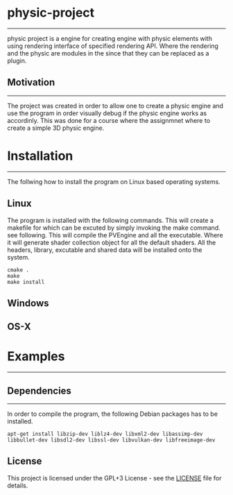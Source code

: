 # physic-project #
--------
physic project is a engine for creating engine with physic elements with using rendering interface of specified rendering API. Where the rendering and the physic are modules in the since that they can be replaced as a plugin.

## Motivation ##
----
The project was created in order to allow one to create a physic engine and use the program in order visually debug if the physic engine works as accordinly. This was done for a course where the assignmnet where to create a simple 3D physic engine.

# Installation #
----
The follwing how to install the program on Linux based operating systems.
## Linux ##
The program is installed with the following commands. This will create a makefile for which can be excuted by simply invoking the make command. see following. This will compile the PVEngine and all the executable. Where it will generate shader collection object for all the default shaders. All the headers, library, excutable and shared data will be installed onto the system.
```
cmake .
make
make install
```
## Windows ##

## OS-X ##

# Examples #
----

## Dependencies ##
----------------
In order to compile the program, the following Debian packages has to be installed.
```
apt-get install libzip-dev liblz4-dev libxml2-dev libassimp-dev libbullet-dev libsdl2-dev libssl-dev libvulkan-dev libfreeimage-dev
```

## License ##
This project is licensed under the GPL+3 License - see the [LICENSE](LICENSE) file for details.

